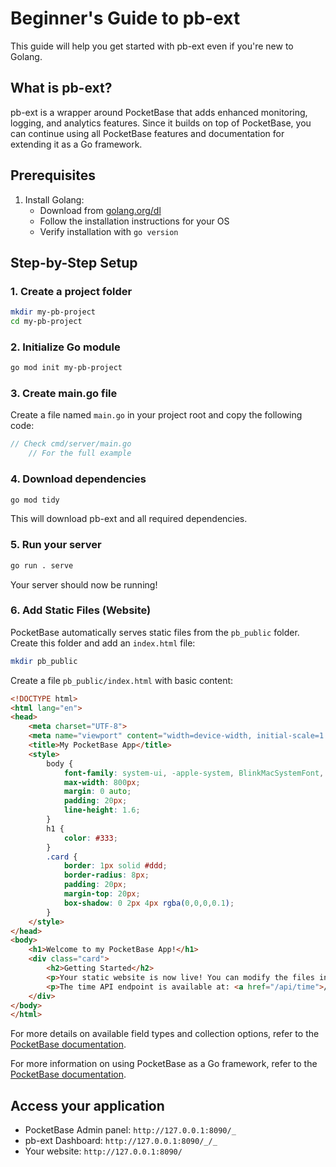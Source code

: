 # Beginner's Guide to pb-ext

This guide will help you get started with pb-ext even if you're new to Golang.

## What is pb-ext?

pb-ext is a wrapper around PocketBase that adds enhanced monitoring, logging, and analytics features. Since it builds on top of PocketBase, you can continue using all PocketBase features and documentation for extending it as a Go framework.

## Prerequisites

1. Install Golang:
   - Download from [golang.org/dl](https://go.dev/dl/)
   - Follow the installation instructions for your OS
   - Verify installation with `go version`

## Step-by-Step Setup

### 1. Create a project folder

```bash
mkdir my-pb-project
cd my-pb-project
```

### 2. Initialize Go module

```bash
go mod init my-pb-project
```

### 3. Create main.go file

Create a file named `main.go` in your project root and copy the following code:

```go
// Check cmd/server/main.go
	// For the full example
```

### 4. Download dependencies

```bash
go mod tidy
```

This will download pb-ext and all required dependencies.

### 5. Run your server

```bash
go run . serve
```

Your server should now be running!

### 6. Add Static Files (Website)

PocketBase automatically serves static files from the `pb_public` folder. Create this folder and add an `index.html` file:

```bash
mkdir pb_public
```

Create a file `pb_public/index.html` with basic content:

```html
<!DOCTYPE html>
<html lang="en">
<head>
    <meta charset="UTF-8">
    <meta name="viewport" content="width=device-width, initial-scale=1.0">
    <title>My PocketBase App</title>
    <style>
        body {
            font-family: system-ui, -apple-system, BlinkMacSystemFont, 'Segoe UI', Roboto, Oxygen, Ubuntu, Cantarell, sans-serif;
            max-width: 800px;
            margin: 0 auto;
            padding: 20px;
            line-height: 1.6;
        }
        h1 {
            color: #333;
        }
        .card {
            border: 1px solid #ddd;
            border-radius: 8px;
            padding: 20px;
            margin-top: 20px;
            box-shadow: 0 2px 4px rgba(0,0,0,0.1);
        }
    </style>
</head>
<body>
    <h1>Welcome to my PocketBase App!</h1>
    <div class="card">
        <h2>Getting Started</h2>
        <p>Your static website is now live! You can modify the files in the <code>pb_public</code> folder to build your frontend.</p>
        <p>The time API endpoint is available at: <a href="/api/time">/api/time</a></p>
    </div>
</body>
</html>
```

For more details on available field types and collection options, refer to the [PocketBase documentation](https://pocketbase.io/docs/collections/).

For more information on using PocketBase as a Go framework, refer to the [PocketBase documentation](https://pocketbase.io/docs/go-overview/).

## Access your application

- PocketBase Admin panel: `http://127.0.0.1:8090/_`
- pb-ext Dashboard: `http://127.0.0.1:8090/_/_`
- Your website: `http://127.0.0.1:8090/`
